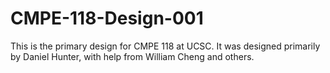 # CMPE-118-Design-001

This is the primary design for CMPE 118 at UCSC. It was designed primarily by Daniel Hunter, with help from William Cheng and others.
